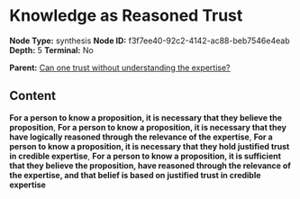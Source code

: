 # Knowledge as Reasoned Trust

**Node Type:** synthesis
**Node ID:** f3f7ee40-92c2-4142-ac88-beb7546e4eab
**Depth:** 5
**Terminal:** No

**Parent:** [Can one trust without understanding the expertise?](can-one-trust-without-understanding-the-expertise-antithesis-0da8fdd2-16c4-4085-9455-29859eafad47.md)

## Content

**For a person to know a proposition, it is necessary that they believe the proposition**, **For a person to know a proposition, it is necessary that they have logically reasoned through the relevance of the expertise**, **For a person to know a proposition, it is necessary that they hold justified trust in credible expertise**, **For a person to know a proposition, it is sufficient that they believe the proposition, have reasoned through the relevance of the expertise, and that belief is based on justified trust in credible expertise**
